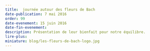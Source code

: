 ```yaml
---
title:  journée autour des fleurs de Bach
date-publication: 7 mai 2016
order: 99
date-evenement: 15 juin 2016
date-fin-evenement:
description: Présentation de leur bienfait pour notre équilibre.
lire-plus: 
miniature: blog/les-fleurs-de-bach-logo.jpg
---
```


<!--fin-excerpt-->
<!-- ******************************** -->
<!-- **** début contenu détaillé **** -->

 


<!-- **** fin contenu détaillé **** -->
<!-- ****************************** -->



